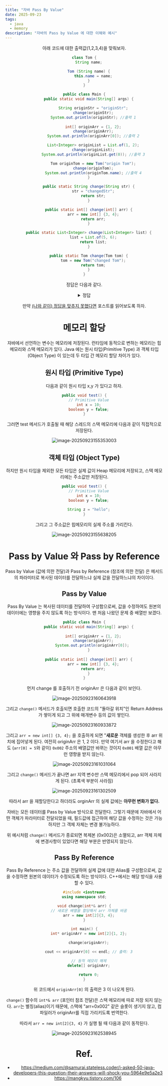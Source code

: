 ```yaml
---
title: "자바 Pass By Value"
date: 2025-09-23
tags:
  - java
  - memory
description: "자바의 Pass by Value 에 대한 이해와 예시"
---
```


<Header />

아래 코드에 대한 출력값(1,2,3,4)을 맞춰보자.

```java
class Tom {
    String name;

    Tom (String name) {
        this.name = name;
    }
}

public class Main {
    public static void main(String[] args) {

        String originStr = "originStr";
        change(originStr);
        System.out.println(originStr); //출력 1
      
        int[] originArr = {1, 2};
        change(originArr);
        System.out.println(originArr[0]); //출력 2

        List<Integer> originList = List.of(1, 2);
        change(originList);
        System.out.println(originList.get(0)); //출력 3

        Tom originTom = new Tom("origin Tom");
        change(originTom);
        System.out.println(originTom.name); //출력 4
    }

    public static String change(String str) {
        str = "changedStr";
        return str;
    }

    public static int[] change(int[] arr) {
        arr = new int[] {3, 4};
        return arr;
    }

    public static List<Integer> change(List<Integer> list) {
        list = List.of(5, 6);
        return list;
    }

    public static Tom change(Tom tom) {
        tom = new Tom("changed Tom");
        return tom;
    }
}
```

정답은 다음과 같다.

<details>
  <summary>정답</summary> 
origin Str /
1 /
1 / 
 origin Tom
</details>

만약 <u>(나와 같이) 정답을 맞추지 못했다면</u> 포스트를 읽어보도록 하자.

# 메모리 할당

자바에서 선언하는 변수는 메모리에 저장된다. 런타임에 동적으로 변하는 메모리는 힙 메모리와 스택 메모리가 있다. Java 에는 원시 타입(Primitive Type) 과 객체 타입 (Object Type) 이 있는데 두 타입 간 메모리 할당 차이가 있다.

## 원시 타입 (Primitive Type)

다음과 같이 원시 타입 x,y 가 있다고 하자.

```java
public void test() {
    // Primitive Value
    int x = 10;
    boolean y = false;
}
```

그러면 test 메서드가 호출될 때 해당 스레드의 스택 메모리에 다음과 같이 직접적으로 저장된다.

![image-20250923155353003](../../.vuepress/public/images/2025-09-23-referencevalue/image-20250923155353003.png)

## 객체 타입 (Object Type)

하지만 원시 타입을 제외한 모든 타입은 실제 값이 Heap 메모리에 저장되고, 스택 메모리에는 주소값만 저장된다.

```java
public void test() {
    // Primitive Value
    int x = 10;
    boolean y = false;
  
  	String z = "hello";
}
```

그리고 그 주소값은 힙메모리의 실제 주소를 가리킨다.

![image-20250923155638205](../../.vuepress/public/images/2025-09-23-referencevalue/image-20250923155638205.png)

# Pass by Value 와 Pass by Reference

Pass by Value (값에 의한 전달)과 Pass by Reference (참조에 의한 전달) 은 메서드의 파라미터로 복사된 데이터를 전달하느냐 실제 값을 전달하느냐의 차이이다.

## Pass by Value

Pass By Value 는 복사된 데이터를 전달하여 구성함으로써, 값을 수정하여도 원본의 데이터에는 영향을 주지 않도록 하는 방식이다. 맨 처음 나왔던 문제 중 배열만 보겠다.

```java
public class Main {
    public static void main(String[] args) {
      
        int[] originArr = {1, 2};
        change(originArr);
        System.out.println(originArr[0]); 
    }
  
    public static int[] change(int[] arr) {
        arr = new int[] {3, 4};
        return arr;
    }
}
```

먼저 change 를 호출하기 전 originArr 은 다음과 같이 보인다.

![image-20250923160643918](../../.vuepress/public/images/2025-09-23-referencevalue/image-20250923160643918.png)

그리고 `change()` 메서드가 호출되면 호출한 코드의 "돌아갈 위치"인 Return Address 가 쌓이게 되고 그 위에 매개변수 등의 값이 쌓인다.

![image-20250923160933872](../../.vuepress/public/images/2025-09-23-referencevalue/image-20250923160933872.png)

그리고 `arr = new int[] {3, 4};` 을 호출하게 되면 "**새로운** 객체를 생성한 후 arr 위치에 집어넣게 된다. 여전히 originArr 은 1, 2 이다. 만약 여기서 arr 을 수정한다고 해도 (`arr[0] = 5`와 같이) `0x002` 주소의 배열값만 바뀌는 것이지 `0x001` 배열 값은 아무런 영향을 받지 않는다.

![image-20250923161031064](../../.vuepress/public/images/2025-09-23-referencevalue/image-20250923161031064.png)

그리고 `change()` 메서드가 끝나면 arr 지역 변수만 스택 메모리에서 pop 되어 사라지게 된다. (초록색 부분이 사라짐)

![image-20250923161302509](../../.vuepress/public/images/2025-09-23-referencevalue/image-20250923161302509.png)

따라서 arr 을 재할당한다고 하더라도 orginArr 의 실제 값에는 **아무런 변화가 없다.**

자바는 모든 데이터를 Pass by Value 방식으로 전달한다. 그렇기 때문에 자바에서 어떤 객체가 파라미터로 전달되었을 때, 필드값에 접근하여 해당 값을 수정하는 것은 가능하지만 그 객체 자체는 변경 불가능하다.

위 예시처럼 `change()` 메서드가 종료되면 복제본 (0x002)은 소멸되고, arr 객체 자체에 변경사항이 있었다면 해당 부분은 반영되지 않는다.

## Pass By Reference

Pass By Reference 는 주소 값을 전달하여 실제 값에 대한 Alias를 구성함으로써, 값을 수정하면 원본의 데이터가 수정되도록 하는 방식이다. C++에서는 해당 방식을 사용할 수 있다.

```c++
#include <iostream>
using namespace std;

void change(int*& arr) {
    // 새로운 배열을 할당해서 arr 자체를 바꿈
    arr = new int[2]{3, 4};
}

int main() {
    int* originArr = new int[2]{1, 2};

    change(originArr);

    cout << originArr[0] << endl; // 출력: 3

    // 동적 메모리 해제
    delete[] originArr;

    return 0;
}

```

위 코드에서 `originArr[0]` 의 출력은 3 이 나오게 된다.

`change()` 함수의 `int*& arr` (포인터 참조 전달)은 스택 메모리에 따로 저장 되지 않는다. `arr`는 별칭(alias)이기 때문에, 스택에 "arr=0x002" 같은 슬롯이 생기지 않고, 컴파일러가 originArr를 직접 가리키도록 번역한다.

따라서 `arr = new int[2]{3, 4}` 가 실행 될 때 다음과 같이 동작된다.

![image-20250923162538945](../../.vuepress/public/images/2025-09-23-referencevalue/image-20250923162538945.png)

# Ref.

- https://medium.com/@samurai.stateless.coder/i-asked-50-java-developers-this-question-their-answers-will-shock-you-5964e9e5a2e3
- https://mangkyu.tistory.com/106

<Footer/>

